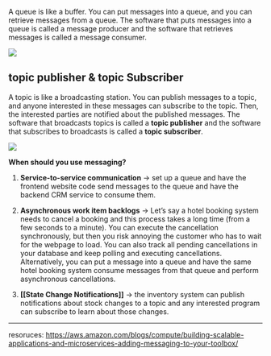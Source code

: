 
A queue is like a buffer. You can put messages into a queue, and you can retrieve messages from a queue. The software that puts messages into a queue is called a message producer and the software that retrieves messages is called a message consumer.

![](https://i.imgur.com/aqvhMc7.png)


## topic publisher & topic Subscriber
A topic is like a broadcasting station. You can publish messages to a topic, and anyone interested in these messages can subscribe to the topic. Then, the interested parties are notified about the published messages. The software that broadcasts topics is called a **topic publisher** and the software that subscribes to broadcasts is called a **topic subscriber**.

![](https://i.imgur.com/V91AB7o.png)


**When should you use messaging?**
1. **Service-to-service communication** -> set up a queue and have the frontend website code send messages to the queue and have the backend CRM service to consume them.

2. **Asynchronous work item backlogs** -> Let’s say a hotel booking system needs to cancel a booking and this process takes a long time (from a few seconds to a minute). You can execute the cancellation synchronously, but then you risk annoying the customer who has to wait for the webpage to load. You can also track all pending cancellations in your database and keep polling and executing cancellations. Alternatively, you can put a message into a queue and have the same hotel booking system consume messages from that queue and perform asynchronous cancellations.

3. **[[State Change Notifications]]** -> the inventory system can publish notifications about stock changes to a topic and any interested program can subscribe to learn about those changes. 



-----
resoruces:
https://aws.amazon.com/blogs/compute/building-scalable-applications-and-microservices-adding-messaging-to-your-toolbox/